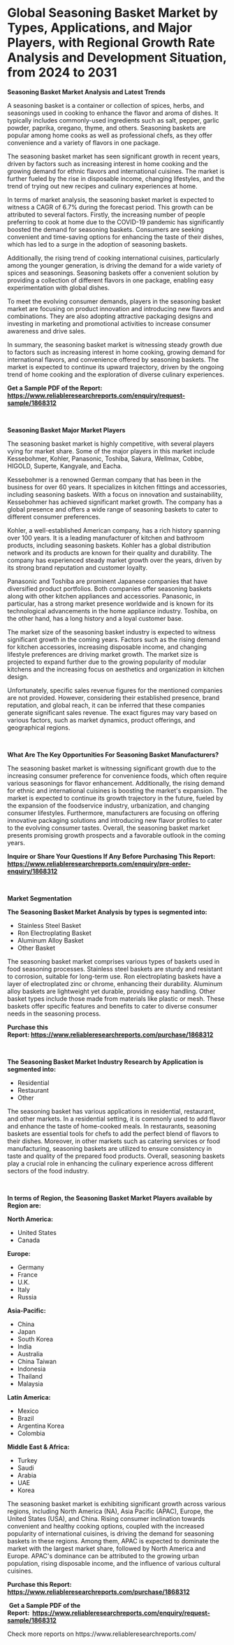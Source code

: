 <p><h1>Global Seasoning Basket Market by Types, Applications, and Major Players, with Regional Growth Rate Analysis and Development Situation, from 2024 to 2031</h1></p><p><strong>Seasoning Basket Market Analysis and Latest Trends</strong></p>
<p><p>A seasoning basket is a container or collection of spices, herbs, and seasonings used in cooking to enhance the flavor and aroma of dishes. It typically includes commonly-used ingredients such as salt, pepper, garlic powder, paprika, oregano, thyme, and others. Seasoning baskets are popular among home cooks as well as professional chefs, as they offer convenience and a variety of flavors in one package.</p><p>The seasoning basket market has seen significant growth in recent years, driven by factors such as increasing interest in home cooking and the growing demand for ethnic flavors and international cuisines. The market is further fueled by the rise in disposable income, changing lifestyles, and the trend of trying out new recipes and culinary experiences at home.</p><p>In terms of market analysis, the seasoning basket market is expected to witness a CAGR of 6.7% during the forecast period. This growth can be attributed to several factors. Firstly, the increasing number of people preferring to cook at home due to the COVID-19 pandemic has significantly boosted the demand for seasoning baskets. Consumers are seeking convenient and time-saving options for enhancing the taste of their dishes, which has led to a surge in the adoption of seasoning baskets.</p><p>Additionally, the rising trend of cooking international cuisines, particularly among the younger generation, is driving the demand for a wide variety of spices and seasonings. Seasoning baskets offer a convenient solution by providing a collection of different flavors in one package, enabling easy experimentation with global dishes.</p><p>To meet the evolving consumer demands, players in the seasoning basket market are focusing on product innovation and introducing new flavors and combinations. They are also adopting attractive packaging designs and investing in marketing and promotional activities to increase consumer awareness and drive sales.</p><p>In summary, the seasoning basket market is witnessing steady growth due to factors such as increasing interest in home cooking, growing demand for international flavors, and convenience offered by seasoning baskets. The market is expected to continue its upward trajectory, driven by the ongoing trend of home cooking and the exploration of diverse culinary experiences.</p></p>
<p><strong>Get a Sample PDF of the Report:&nbsp; <a href="https://www.reliableresearchreports.com/enquiry/request-sample/1868312">https://www.reliableresearchreports.com/enquiry/request-sample/1868312</a></strong></p>
<p>&nbsp;</p>
<p><strong>Seasoning Basket Major Market Players</strong></p>
<p><p>The seasoning basket market is highly competitive, with several players vying for market share. Some of the major players in this market include Kessebohmer, Kohler, Panasonic, Toshiba, Sakura, Wellmax, Cobbe, HIGOLD, Superte, Kangyale, and Eacha. </p><p>Kessebohmer is a renowned German company that has been in the business for over 60 years. It specializes in kitchen fittings and accessories, including seasoning baskets. With a focus on innovation and sustainability, Kessebohmer has achieved significant market growth. The company has a global presence and offers a wide range of seasoning baskets to cater to different consumer preferences.</p><p>Kohler, a well-established American company, has a rich history spanning over 100 years. It is a leading manufacturer of kitchen and bathroom products, including seasoning baskets. Kohler has a global distribution network and its products are known for their quality and durability. The company has experienced steady market growth over the years, driven by its strong brand reputation and customer loyalty.</p><p>Panasonic and Toshiba are prominent Japanese companies that have diversified product portfolios. Both companies offer seasoning baskets along with other kitchen appliances and accessories. Panasonic, in particular, has a strong market presence worldwide and is known for its technological advancements in the home appliance industry. Toshiba, on the other hand, has a long history and a loyal customer base.</p><p>The market size of the seasoning basket industry is expected to witness significant growth in the coming years. Factors such as the rising demand for kitchen accessories, increasing disposable income, and changing lifestyle preferences are driving market growth. The market size is projected to expand further due to the growing popularity of modular kitchens and the increasing focus on aesthetics and organization in kitchen design.</p><p>Unfortunately, specific sales revenue figures for the mentioned companies are not provided. However, considering their established presence, brand reputation, and global reach, it can be inferred that these companies generate significant sales revenue. The exact figures may vary based on various factors, such as market dynamics, product offerings, and geographical regions.</p></p>
<p>&nbsp;</p>
<p><strong>What Are The Key Opportunities For Seasoning Basket Manufacturers?</strong></p>
<p><p>The seasoning basket market is witnessing significant growth due to the increasing consumer preference for convenience foods, which often require various seasonings for flavor enhancement. Additionally, the rising demand for ethnic and international cuisines is boosting the market's expansion. The market is expected to continue its growth trajectory in the future, fueled by the expansion of the foodservice industry, urbanization, and changing consumer lifestyles. Furthermore, manufacturers are focusing on offering innovative packaging solutions and introducing new flavor profiles to cater to the evolving consumer tastes. Overall, the seasoning basket market presents promising growth prospects and a favorable outlook in the coming years.</p></p>
<p><strong>Inquire or Share Your Questions If Any Before Purchasing This Report: <a href="https://www.reliableresearchreports.com/enquiry/pre-order-enquiry/1868312">https://www.reliableresearchreports.com/enquiry/pre-order-enquiry/1868312</a></strong></p>
<p>&nbsp;</p>
<p><strong>Market Segmentation</strong></p>
<p><strong>The Seasoning Basket Market Analysis by types is segmented into:</strong></p>
<p><ul><li>Stainless Steel Basket</li><li>Ron Electroplating Basket</li><li>Aluminum Alloy Basket</li><li>Other Basket</li></ul></p>
<p><p>The seasoning basket market comprises various types of baskets used in food seasoning processes. Stainless steel baskets are sturdy and resistant to corrosion, suitable for long-term use. Ron electroplating baskets have a layer of electroplated zinc or chrome, enhancing their durability. Aluminum alloy baskets are lightweight yet durable, providing easy handling. Other basket types include those made from materials like plastic or mesh. These baskets offer specific features and benefits to cater to diverse consumer needs in the seasoning process.</p></p>
<p><strong>Purchase this Report:&nbsp;<a href="https://www.reliableresearchreports.com/purchase/1868312">https://www.reliableresearchreports.com/purchase/1868312</a></strong></p>
<p>&nbsp;</p>
<p><strong>The Seasoning Basket Market Industry Research by Application is segmented into:</strong></p>
<p><ul><li>Residential</li><li>Restaurant</li><li>Other</li></ul></p>
<p><p>The seasoning basket has various applications in residential, restaurant, and other markets. In a residential setting, it is commonly used to add flavor and enhance the taste of home-cooked meals. In restaurants, seasoning baskets are essential tools for chefs to add the perfect blend of flavors to their dishes. Moreover, in other markets such as catering services or food manufacturing, seasoning baskets are utilized to ensure consistency in taste and quality of the prepared food products. Overall, seasoning baskets play a crucial role in enhancing the culinary experience across different sectors of the food industry.</p></p>
<p>&nbsp;</p>
<p><strong>In terms of Region, the Seasoning Basket Market Players available by Region are:</strong></p>
<p>
    <p> <strong> North America: </strong>
        <ul>
            <li>United States</li>
            <li>Canada</li>
        </ul>
        </p> 
    <p> <strong> Europe: </strong>
        <ul>
            <li>Germany</li>
            <li>France</li>
            <li>U.K.</li>
            <li>Italy</li>
            <li>Russia</li>
        </ul>
        </p> 
    <p> <strong> Asia-Pacific: </strong>
        <ul>
            <li>China</li>
            <li>Japan</li>
            <li>South Korea</li>
            <li>India</li>
            <li>Australia</li>
            <li>China Taiwan</li>
            <li>Indonesia</li>
            <li>Thailand</li>
            <li>Malaysia</li>
        </ul>
        </p> 
    <p> <strong> Latin America: </strong>
        <ul>
            <li>Mexico</li>
            <li>Brazil</li>
            <li>Argentina Korea</li>
            <li>Colombia</li>
        </ul>
        </p> 
    <p> <strong> Middle East & Africa: </strong>
        <ul>
            <li>Turkey</li>
            <li>Saudi</li>
            <li>Arabia</li>
            <li>UAE</li>
            <li>Korea</li>
        </ul>
    </p>
    </p>
<p><p>The seasoning basket market is exhibiting significant growth across various regions, including North America (NA), Asia Pacific (APAC), Europe, the United States (USA), and China. Rising consumer inclination towards convenient and healthy cooking options, coupled with the increased popularity of international cuisines, is driving the demand for seasoning baskets in these regions. Among them, APAC is expected to dominate the market with the largest market share, followed by North America and Europe. APAC's dominance can be attributed to the growing urban population, rising disposable income, and the influence of various cultural cuisines.</p></p>
<p><strong>Purchase this Report: <a href="https://www.reliableresearchreports.com/purchase/1868312">https://www.reliableresearchreports.com/purchase/1868312</a></strong></p>
<p>&nbsp;<strong>Get a Sample PDF of the Report:&nbsp;&nbsp;<a href="https://www.reliableresearchreports.com/enquiry/request-sample/1868312">https://www.reliableresearchreports.com/enquiry/request-sample/1868312</a></strong></p>
<p><strong></strong></p>
<p>Check more reports on https://www.reliableresearchreports.com/</p>